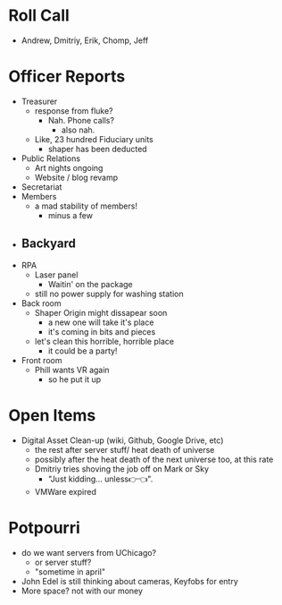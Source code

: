 Roll Call
=========
- Andrew, Dmitriy, Erik, Chomp, Jeff
  
Officer Reports
===============
- Treasurer
  - response from fluke?
    - Nah. Phone calls?
      - also nah.
  - Like, 23 hundred Fiduciary units
    - shaper has been deducted
- Public Relations
  - Art nights ongoing
  - Website / blog revamp
- Secretariat
- Members
  - a mad stability of members!
    - minus a few
- Backyard
  - 
- RPA
  - Laser panel
    - Waitin' on the package
  - still no power supply for washing station
- Back room
  - Shaper Origin might dissapear soon
    - a new one will take it's place
    - it's coming in bits and pieces
  - let's clean this horrible, horrible place
    - it could be a party!
- Front room
  - Phill wants VR again
    - so he put it up

Open Items
==========
- Digital Asset Clean-up (wiki, Github, Google Drive, etc)
  - the rest after server stuff/ heat death of universe
  - possibly after the heat death of the next universe too, at this rate
  - Dmitriy tries shoving the job off on Mark or Sky
    - "Just kidding... unless👉👈".
  - VMWare expired
  
Potpourri
=========
- do we want servers from UChicago?
  - or server stuff?
  - "sometime in april"
- John Edel is still thinking about cameras, Keyfobs for entry
- More space? not with our money
